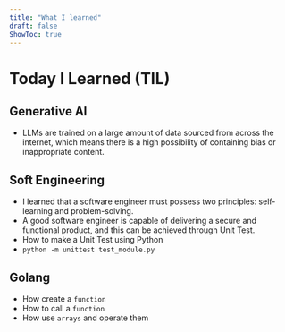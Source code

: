 ```yaml
---
title: "What I learned"
draft: false
ShowToc: true
---
```


# Today I Learned (TIL)

## Generative AI
- LLMs are trained on a large amount of data sourced from across the internet, which means there is a high possibility of containing bias or inappropriate content.

## Soft Engineering
- I learned that a software engineer must possess two principles: self-learning and problem-solving.
- A good software engineer is capable of delivering a secure and functional product, and this can be achieved through Unit Test.
- How to make a Unit Test using Python
- `python -m unittest test_module.py`

## Golang
- How create a `function`
- How to call a  `function`
- How use `arrays` and operate  them



      

